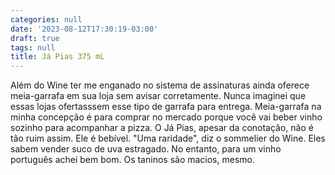 ```yaml
---
categories: null
date: '2023-08-12T17:30:19-03:00'
draft: true
tags: null
title: Já Pias 375 mL
---
```


Além do Wine ter me enganado no sistema de assinaturas ainda oferece meia-garrafa em sua loja sem avisar corretamente. Nunca imaginei que essas lojas ofertasssem esse tipo de garrafa para entrega. Meia-garrafa na minha concepção é para comprar no mercado porque você vai beber vinho sozinho para acompanhar a pizza. O Já Pias, apesar da conotação, não é tão ruim assim. Ele é bebível. "Uma raridade", diz o sommelier do Wine. Eles sabem vender suco de uva estragado. No entanto, para um vinho português achei bem bom. Os taninos são macios, mesmo.